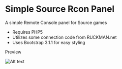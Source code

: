 Simple Source Rcon Panel
==========================================
A simple Remote Console panel for Source games
- Requires PHP5
- Utilizes some connection code from RUCKMAN.net
- Uses Bootstrap 3.1.1 for easy styling

Preview

![Alt text](https://cloud.githubusercontent.com/assets/3050847/5021176/b6219f64-6ac9-11e4-9506-3ac037374ebe.png)

